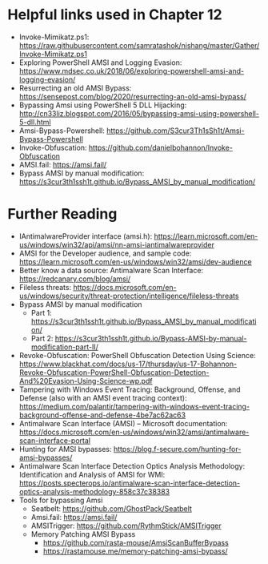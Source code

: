 # Helpful links used in Chapter 12
- Invoke-Mimikatz.ps1: https://raw.githubusercontent.com/samratashok/nishang/master/Gather/Invoke-Mimikatz.ps1
- Exploring PowerShell AMSI and Logging Evasion: https://www.mdsec.co.uk/2018/06/exploring-powershell-amsi-and-logging-evasion/
- Resurrecting an old AMSI Bypass: https://sensepost.com/blog/2020/resurrecting-an-old-amsi-bypass/
- Bypassing Amsi using PowerShell 5 DLL Hijacking: http://cn33liz.blogspot.com/2016/05/bypassing-amsi-using-powershell-5-dll.html
- Amsi-Bypass-Powershell: https://github.com/S3cur3Th1sSh1t/Amsi-Bypass-Powershell
- Invoke-Obfuscation: https://github.com/danielbohannon/Invoke-Obfuscation
- AMSI.fail: https://amsi.fail/
- Bypass AMSI by manual modification: https://s3cur3th1ssh1t.github.io/Bypass_AMSI_by_manual_modification/

# Further Reading
- IAntimalwareProvider interface (amsi.h): https://learn.microsoft.com/en-us/windows/win32/api/amsi/nn-amsi-iantimalwareprovider
- AMSI for the Developer audience, and sample code: https://learn.microsoft.com/en-us/windows/win32/amsi/dev-audience
- Better know a data source: Antimalware Scan Interface: https://redcanary.com/blog/amsi/
- Fileless threats: https://docs.microsoft.com/en-us/windows/security/threat-protection/intelligence/fileless-threats
- Bypass AMSI by manual modification
  - Part 1: https://s3cur3th1ssh1t.github.io/Bypass_AMSI_by_manual_modification/
  - Part 2: https://s3cur3th1ssh1t.github.io/Bypass-AMSI-by-manual-modification-part-II/
- Revoke-Obfuscation: PowerShell Obfuscation Detection Using Science: https://www.blackhat.com/docs/us-17/thursday/us-17-Bohannon-Revoke-Obfuscation-PowerShell-Obfuscation-Detection-And%20Evasion-Using-Science-wp.pdf
- Tampering with Windows Event Tracing: Background, Offense, and Defense (also with an AMSI event tracing context): https://medium.com/palantir/tampering-with-windows-event-tracing-background-offense-and-defense-4be7ac62ac63
- Antimalware Scan Interface (AMSI) – Microsoft documentation: https://docs.microsoft.com/en-us/windows/win32/amsi/antimalware-scan-interface-portal
- Hunting for AMSI bypasses: https://blog.f-secure.com/hunting-for-amsi-bypasses/
- Antimalware Scan Interface Detection Optics Analysis Methodology: Identification and Analysis of AMSI for WMI: https://posts.specterops.io/antimalware-scan-interface-detection-optics-analysis-methodology-858c37c38383
- Tools for bypassing Amsi
  - Seatbelt: https://github.com/GhostPack/Seatbelt
  - Amsi.fail: https://amsi.fail/
  - AMSITrigger: https://github.com/RythmStick/AMSITrigger
  - Memory Patching AMSI Bypass
    - https://github.com/rasta-mouse/AmsiScanBufferBypass
    - https://rastamouse.me/memory-patching-amsi-bypass/
